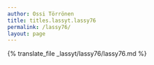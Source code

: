 ```yaml
---
author: Ossi Törrönen
title: titles.lassyt.lassy76
permalink: /lassy76/
layout: page
---
```

{% translate_file _lassyt/lassy76/lassy76.md %}